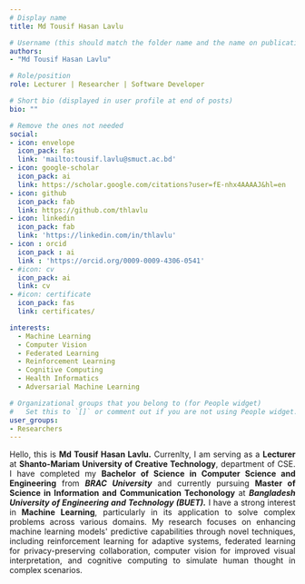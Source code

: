 ```yaml
---
# Display name
title: Md Tousif Hasan Lavlu

# Username (this should match the folder name and the name on publications)
authors:
- "Md Tousif Hasan Lavlu"

# Role/position
role: Lecturer | Researcher | Software Developer

# Short bio (displayed in user profile at end of posts)
bio: ""

# Remove the ones not needed
social:
- icon: envelope
  icon_pack: fas
  link: 'mailto:tousif.lavlu@smuct.ac.bd'
- icon: google-scholar
  icon_pack: ai
  link: https://scholar.google.com/citations?user=fE-nhx4AAAAJ&hl=en
- icon: github
  icon_pack: fab
  link: https://github.com/thlavlu
- icon: linkedin
  icon_pack: fab
  link: 'https://linkedin.com/in/thlavlu'
- icon : orcid
  icon_pack : ai
  link : 'https://orcid.org/0009-0009-4306-0541'
- #icon: cv
  icon_pack: ai
  link: cv
- #icon: certificate
  icon_pack: fas
  link: certificates/

interests:
  - Machine Learning
  - Computer Vision
  - Federated Learning
  - Reinforcement Learning
  - Cognitive Computing
  - Health Informatics
  - Adversarial Machine Learning

# Organizational groups that you belong to (for People widget)
#   Set this to `[]` or comment out if you are not using People widget.
user_groups:
- Researchers
---
```

<div style="text-align: justify">Hello, this is <strong>Md Tousif Hasan Lavlu.</strong> Currenlty, I am serving as a <strong>Lecturer</strong> at  <strong>Shanto-Mariam University of Creative Technology</strong>, department of CSE. I have completed my <strong>Bachelor of Science in Computer Science and Engineering</strong> from <strong><em>BRAC University</strong></em> and currently pursuing <strong>Master of Science in Information and Communication Techonology</strong> at <strong><em>Bangladesh University of Engineering and Technology (BUET).</strong></em> I have a strong interest in<strong> Machine Learning</strong>, particularly in its application to solve complex problems across various domains. My research focuses on enhancing machine learning models' predictive capabilities through novel techniques, including reinforcement learning for adaptive systems, federated learning for privacy-preserving collaboration, computer vision for improved visual interpretation, and cognitive computing to simulate human thought in complex scenarios.</div>